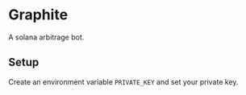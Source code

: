 # Graphite
A solana arbitrage bot.

## Setup
Create an environment variable `PRIVATE_KEY` and set your private key.
